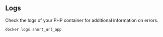 ## Logs
Check the logs of your PHP container for additional information on errors.
```
docker logs short_url_app
```